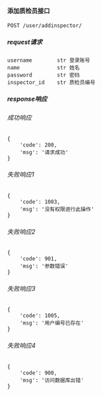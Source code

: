 #### 添加质检员接口

    POST /user/addinspector/

##### request请求

    username        str 登录账号
    name            str 姓名
    password        str 密码
    inspector_id    str 质检员编号

##### response响应

###### 成功响应

    {
        'code': 200,
        'msg': '请求成功'
    }

###### 失败响应1

    {
        'code': 1003,
        'msg': '没有权限进行此操作'
    }

###### 失败响应2

    {
        'code': 901,
        'msg': '参数错误'
    }

###### 失败响应3

    {
        'code': 1005,
        'msg': '用户编号已存在'
    }

###### 失败响应4
    {
        'code': 900,
        'msg': '访问数据库出错'
    }